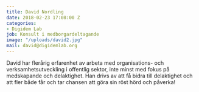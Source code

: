 ```yaml
---
title: David Nordling
date: 2018-02-23 17:08:00 Z
categories:
- Digidem Lab
job: Konsult i medborgardeltagande
image: "/uploads/david2.jpg"
mail: david@digidemlab.org
---
```


David har flerårig erfarenhet av arbeta med organisations- och verksamhetsutveckling i offentlig sektor, inte minst med fokus på medskapande och delaktighet. Han drivs av att få bidra till delaktighet och att fler både får och tar chansen att göra sin röst hörd och påverka!
